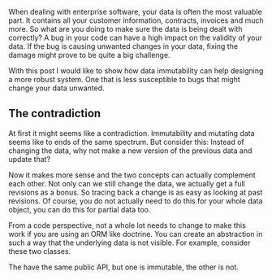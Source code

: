 [//]: # (TITLE: Mutations in data over time)
[//]: # (TAGS: entities, data)

When dealing with enterprise software, your data is often the most valuable part. It contains all your customer information, contracts, invoices and much more. So what are you doing to make sure the data is being dealt with correctly? A bug in your code can have a high impact on the validity of your data. If the bug is causing unwanted changes in your data, fixing the damage might prove to be quite a big challenge.

With this post I would like to show how data immutability can help designing a more robust system. One that is less susceptible to bugs that might change your data unwanted.

## The contradiction
At first it might seems like a contradiction. Immutability and mutating data seems like to ends of the same spectrum. But consider this: Instead of changing the data, why not make a new version of the previous data and update that?

Now it makes more sense and the two concepts can actually complement each other. Not only can we still change the data, we actually get a full revisions as a bonus. So tracing back a change is as easy as looking at past revisions. Of course, you do not actually need to do this for your whole data object, you can do this for partial data too.

From a code perspective, not a whole lot needs to change to make this work if you are using an ORM like doctrine. You can create an abstraction in such a way that the underlying data is not visible. For example, consider these two classes.

The have the same public API, but one is immutable, the other is not.
